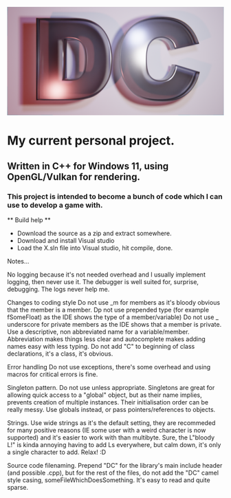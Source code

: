 ![X project logo. Two letters D and C, extruded slightly and placed against a quad within the 3D application Blender.](https://github.com/DavidCradock/DC/blob/51c30954811147e2ef6a3bb882f0f1131df434be/github_images/github_social_image.png)
# My current personal project.
## Written in C++ for Windows 11, using OpenGL/Vulkan for rendering.
### This project is intended to become a bunch of code which I can use to develop a game with.
** Build help **
- Download the source as a zip and extract somewhere.
- Download and install Visual studio
- Load the X.sln file into Visual studio, hit compile, done.

Notes...

No logging because it's not needed overhead and I usually implement logging, then never use it. The debugger is well suited for, surprise, debugging. The logs never help me.

Changes to coding style
Do not use _m for members as it's bloody obvious that the member is a member.
Dp not use prepended type (for example fSomeFloat) as the IDE shows the type of a member/variable)
Do not use _ underscore for private members as the IDE shows that a member is private.
Use a descriptive, non abbreviated name for a variable/member. Abbreviation makes things less clear and autocomplete makes adding names easy with less typing.
Do not add "C" to beginning of class declarations, it's a class, it's obvious.

Error handling
Do not use exceptions, there's some overhead and using macros for critical errors is fine.

Singleton pattern.
Do not use unless appropriate.
Singletons are great for allowing quick access to a "global" object, but as their name implies, prevents creation of multiple instances.
Their initialisation order can be really messy.
Use globals instead, or pass pointers/references to objects.

Strings.
Use wide strings as it's the default setting, they are recommeded for many positive reasons (IE some user with a weird character is now supported) and it's easier to work with than multibyte.
Sure, the L"bloody L!" is kinda annoying having to add Ls everywhere, but calm down, it's only a single character to add. Relax! :D

Source code filenaming.
Prepend "DC" for the library's main include header (and possible .cpp), but for the rest of the files, do not add the "DC"
camel style casing, someFileWhichDoesSomething. It's easy to read and quite sparse.


